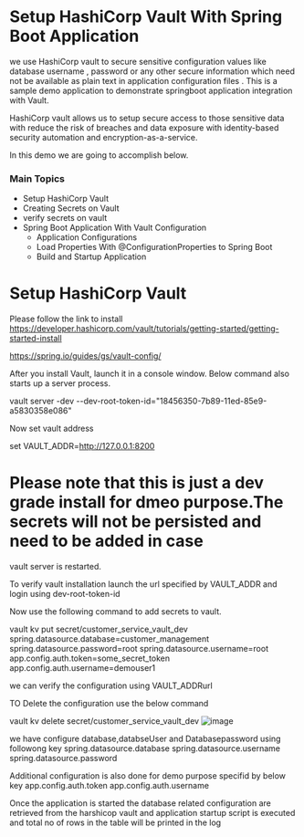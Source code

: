 # Setup HashiCorp Vault With Spring Boot Application
<p align="left">
 we use HashiCorp vault to secure sensitive configuration values like
 database username , password or any other secure information which need not
 be available as plain text in application configuration files .
 This is a sample demo application to demonstrate springboot application integration with Vault.

HashiCorp vault allows us to setup secure access to those sensitive data with reduce the risk of breaches and data exposure with identity-based security automation and encryption-as-a-service.

In this demo we are going to accomplish below.
</p>

### Main Topics

- Setup HashiCorp Vault
- Creating Secrets on Vault
- verify secrets on vault
- Spring Boot Application With Vault Configuration
  - Application Configurations
  - Load Properties With @ConfigurationProperties to Spring Boot
  - Build and Startup Application


# Setup HashiCorp Vault

Please follow the link to install
https://developer.hashicorp.com/vault/tutorials/getting-started/getting-started-install

https://spring.io/guides/gs/vault-config/

After you install Vault, launch it in a console window. Below command also starts up a server process.

vault server -dev --dev-root-token-id="18456350-7b89-11ed-85e9-a5830358e086"

Now set vault address

set VAULT_ADDR=http://127.0.0.1:8200

# Please note that this is just a dev grade install for dmeo purpose.The secrets will not be persisted and need to be added in case
vault server is restarted.

To verify vault installation launch the url specified by VAULT_ADDR and login using dev-root-token-id

Now use the following command to add secrets to vault.

vault kv put secret/customer_service_vault_dev  spring.datasource.database=customer_management spring.datasource.password=root spring.datasource.username=root app.config.auth.token=some_secret_token app.config.auth.username=demouser1

we can verify the configuration using VAULT_ADDRurl

TO Delete the configuration use the below command

vault kv delete secret/customer_service_vault_dev
![image](https://user-images.githubusercontent.com/21273507/235407769-99f94073-5bd1-45cb-b8a5-48328a1b48e6.png)

we have configure database,databseUser and Databasepassword using followong key
spring.datasource.database
spring.datasource.username
spring.datasource.password

Additional configuration is also done for demo purpose specifid by below key
app.config.auth.token
app.config.auth.username

Once the application is started the database related configuration are retrieved
from the harshicop vault and application startup script is executed and
total no of rows in the table will be printed in the log



